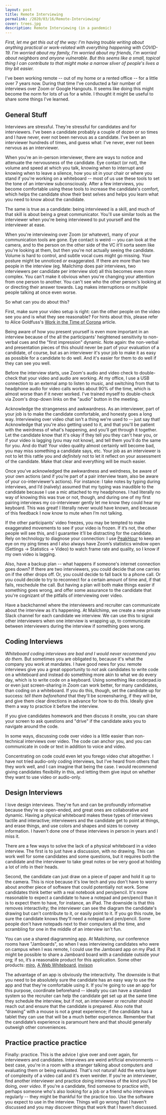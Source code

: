 ```yaml
---
layout: post
title: Remote Interviewing
permalink: /2020/03/16/Remote-Interviewing/
cover: trees.jpg
description: Remote Interviewing (in a pandemic)
---
```


_First, let me get this out of the way: I'm having trouble writing about anything practical or work-related with everything happening with COVID-19. I'm worried about my family, I'm worried about my friends, I'm worried about neighbors and anyone vulnerable. But this seems like a small, topical thing I can contribute to that might make a narrow sliver of people's lives a tiny bit easier._

I've been working remote -- out of my home or a rented office -- for a little over 7 years now. During that time I've conducted a fair number of interviews over Zoom or Google Hangouts. It seems like doing this might become the norm for lots of us for a while. I thought it might be useful to share some things I've learned.

## General Stuff

Interviews are stressful. They're stressful for candidates and for interviewers. I've been a candidate probably a couple of dozen or so times and I have never, ever not been nervous as a candidate. I've been an interviewer hundreds of times, and guess what: I've never, ever not been nervous as an interviewer.

When you're an in-person interviewer, there are ways to notice and attenuate the nervousness of the candidate. Eye contact (or not), the volume and speed at which you talk, knowing when to interrupt and knowing when to leave a silence, how you sit in your chair or where you stand if you're working on a whiteboard -- most of us use these tools to set the tone of an interview subconsciously. After a few interviews, you become comfortable using these tools to increase the candidate's comfort, which helps the candidate show their best selves and helps you learn what you need to know about the candidate.

The same is true as a candidate: being interviewed is a skill, and much of that skill is about being a great communicator. You'll use similar tools as the interviewer when you're being interviewed to put yourself and the interviewer at ease.

When you're interviewing over Zoom (or whatever), many of your communication tools are gone. Eye contact is weird -- you can look at the camera, and to the person on the other side of the VC it'll sorta seem like you're looking at them, but then you're not actually seeing the candidate. Volume is hard to control, and subtle vocal cues might go missing. Your posture might be unnoticed *or* exaggerated. If there are more than two people in the interview (eg. Mailchimp does pair interviews, two interviewers per candidate per interview slot) all this becomes even more complex. You can't make it obvious when you're changing your attention from one person to another. You can't see who the other person's looking at or directing their answer towards. Lag makes interruptions or multiple people talking at once even worse.

So what can you do about this?

First, make sure your video setup is right: can the other people on the video see you and is what they see reasonable? For hints about this, please refer to Alice Goldfuss's [Work in the Time of Corona](https://blog.alicegoldfuss.com/work-in-the-time-of-corona/) article.

Being aware of how you present yourself is even more important in an interview because of the all the participants' heightened sensitivity to non-verbal cues and the "first impression" dynamic. Note again: the non-verbal and presentation pieces of this should never be part of your evaluation of a candidate, of course, but as an interviewer it's your job to make it as easy as possible for a candidate to do well. And it's easier for them to do well if they can see you well.

Before the interview starts, use Zoom's audio and video check to double-check that your video and audio are working. At my office, I use a USB connection to an external amp to listen to music, and switching from that to headphone audio for video calls works about 90% of the time, which is almost worse than if it never worked. I've trained myself to double-check via Zoom's drop-down links on the "audio" button in the meeting.

Acknowledge the strangeness and awkwardness. As an interviewer, part of your job is to make the candidate comfortable, and honesty goes a long way. Interviewing over video chat isn't a thing we're used to -- just say that! Acknowledge that you're also getting used to it, and that you'll be patient with the weirdness of what's happening, and you'll get through it together. Let the candidate know that it's okay if they tell you they can't hear you, or if your video is lagging (you may not know), and tell them you'll do the same for you. And do that! Your video quality almost certainly will become bad, you may miss something a candidate says, etc. Your job as an interviewer is not to let this rattle you and *definitely* not to let it reflect on your assessment of the candidate. Make that clear and everything will be much easier.

Once you’ve acknowledged the awkwardness and weirdness, be aware of your own actions (and if you’re part of a pair interview team, also be aware of your co-interviewer’s actions). For instance: I take notes by typing during interviews, and I’d (naïvely) assumed that my typing was inaudible to the candidate because I use a mic attached to my headphones. I had literally no way of knowing this was true or not, though, and during one of my first pairing interviews my co-interviewer gently let me know they could hear my keyboard. This was great! I literally never would have known, and because of this feedback I now know to mute when I’m not talking.

If the other participants’ video freezes, you may be tempted to make exaggerated movements to see if your video is frozen. If it’s not, the other people will see this, and I guarantee it’ll be distracting for the candidate. Rely on technology to diagnose your connection: I use [PeakHour](https://peakhourapp.com/) to keep an eye on my ping times and I also always have Zoom’s statistics window open (Settings -> Statistics -> Video) to watch frame rate and quality, so I know if my own video is lagging.

Also, have a backup plan -- what happens if someone's internet connection goes down? If there are two interviewers, you could decide that one carries on if the other drops off. Or, you could decide to fall back to a phone call. Or you could decide to try to reconnect for a certain amount of time and, if that fails, reschedule the call. But having a plan will both make things easier if something goes wrong, and offer some assurance to the candidate that you're cognizant of the pitfalls of interviewing over video.

Have a backchannel where the interviewers and recruiter can communicate about the interview as it’s happening. At Mailchimp, we create a new private Slack channel for each candidate we interview. We can use this to signal other interviewers when one interview is wrapping up, to communicate between interviewers during the interview if something goes wrong.

## Coding Interviews

*Whiteboard coding interviews are bad and I would never recommend you do them.* But sometimes you are obligated to, because it's what the company you work at mandates. I have good news for you: remote interviews give you a great opportunity to *not* ask candidates to write code on a whiteboard and instead do something more akin to what we do every day, which is to write code on a keyboard. Using something like coderpad.io or even just screen-sharing in Zoom can work better, for many candidates, than coding on a whiteboard. If you do this, though, set the candidate up for success: *tell them beforehand* that they'll be screensharing, if they will be, and give them clear directions in advance for how to do this. Ideally give them a way to practice it before the interview.

If you give candidates homework and then discuss it onsite, you can share your screen to ask questions and "drive" if the candidate asks you to navigate around the code.

In some ways, discussing code over video is a little easier than non-technical interviews over video. The code can anchor you, and you can communicate in code or text in addition to voice and video.

Concentrating on code could even let you forego video chat altogether. I have not tried audio-only coding interviews, but I’ve heard from others that they work well, and I can imagine that being the case. I would recommend giving candidates flexibility in this, and letting them give input on whether they want to use video or audio-only.

## Design Interviews

I love design interviews. They're fun and can be profoundly informative because they're so open-ended, and great ones are collaborative and dynamic. Having a physical whiteboard makes these types of interviews tactile and interactive; interviewers and the candidate get to point at things, and erase things, and use colors and shapes and sizes to convey information. I haven't done one of these interviews in person in years and I miss it.

There are a few ways to solve the lack of a physical whiteboard in a video interview. The first is to just have a discussion, with no drawing. This can work well for some candidates and some questions, but it requires both the candidate and the interviewer to take great notes or be very good at holding a lot of info in their heads.

Second, the candidate can just draw on a piece of paper and hold it up to the camera. This is nice because it's low tech and you don't have to worry about another piece of software that could potentially not work. Some candidates think better with a real notebook and pen/pencil. It's more reasonable to expect a candidate to have a notepad and pen/pencil than it is to expect them to have, for instance, an iPad. The downside is that this removes interactivity; the interviewer can see the diagram the candidate's drawing but can't contribute to it, or easily point to it. If you go this route, be sure the candidate knows they'll need a notepad and pen/pencil. Some people don't have notepads next to their computers all the time, and scrambling for one in the middle of an interview isn't fun.

You can use a shared diagramming app. At Mailchimp, our conference rooms have "Jamboards", so when I was interviewing candidates who were on campus when I was remote, I could use the Jamboard app on my iPad. It might be possible to share a Jamboard board with a candidate outside your org; if so, it’s a reasonable product for this application. Some other products: [miro](https://miro.com), [A Web Whiteboard](https://awwapp.com/), [invison](https://www.invisionapp.com/inside-design/the-whiteboard-draw-up-some-teamwork/)

The advantage of an app is obviously the interactivity. The downside is that you need to be absolutely sure the candidate has an easy way to use the app and that they're comfortable using it. If you're going to use an app for this purpose, coordinate beforehand -- ideally you can have a standard system so the recruiter can help the candidate get set up at the same time they schedule the interview, but if not, an interviewer or recruiter should reach out and ensure that the candidate is prepared. Also note that “drawing” with a mouse is not a great experience; if the candidate has a tablet they can use that will be a much better experience. Remember that the candidate’s experience is paramount here and that should generally outweigh other conveniences.

## Practice practice practice

Finally: practice. This is the advice I give over and over again, for interviewers and candidates. Interviews are weird artificial environments -- best case, you're in a room with a stranger talking about computers and evaluating them or being evaluated. That's not natural! Add the extra layer of complexity of a video call and it's even weirder. If you're an interviewer, find another interviewer and practice doing interviews of the kind you'll be doing, *over video*. If you're a candidate, find someone to practice with, perhaps someone who's also looking for a job or a friend who interviews regularly -- they might be thankful for the practice too. Use the software you expect to use in the interview. Things will go wrong that I haven't discussed and you may discover things that work that I haven't discussed.
